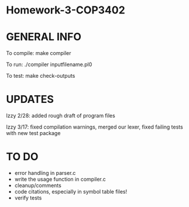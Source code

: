# Homework-3-COP3402

GENERAL INFO
======================================
To compile: 
  make compiler
  
To run: 
  ./compiler inputfilename.pl0
  
To test: 
  make check-outputs

UPDATES
======================================
Izzy 2/28: added rough draft of program files

Izzy 3/17: fixed compilation warnings, merged our lexer, fixed failing tests with new test package  


TO DO
======================================
- error handling in parser.c 
- write the usage function in compiler.c
- cleanup/comments 
- code citations, especially in symbol table files!
- verify tests 
